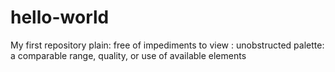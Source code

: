 # hello-world
My first repository
plain:  free of impediments to view :  unobstructed
palette:  a comparable range, quality, or use of available elements
